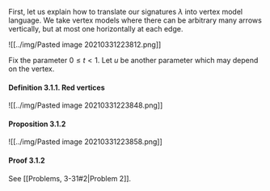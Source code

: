 First, let us explain how to translate our signatures $\lambda$ into vertex model language. We take vertex models where there can be arbitrary many arrows vertically, but at most one horizontally at each edge.

![[../img/Pasted image 20210331223812.png]]

Fix the parameter $0\le t<1$. Let $u$ be another parameter which may depend on the vertex.

#### Definition 3.1.1. Red vertices

![[../img/Pasted image 20210331223848.png]]

#### Proposition 3.1.2

![[../img/Pasted image 20210331223858.png]]

#### Proof 3.1.2

See [[Problems, 3-31#2|Problem 2]].